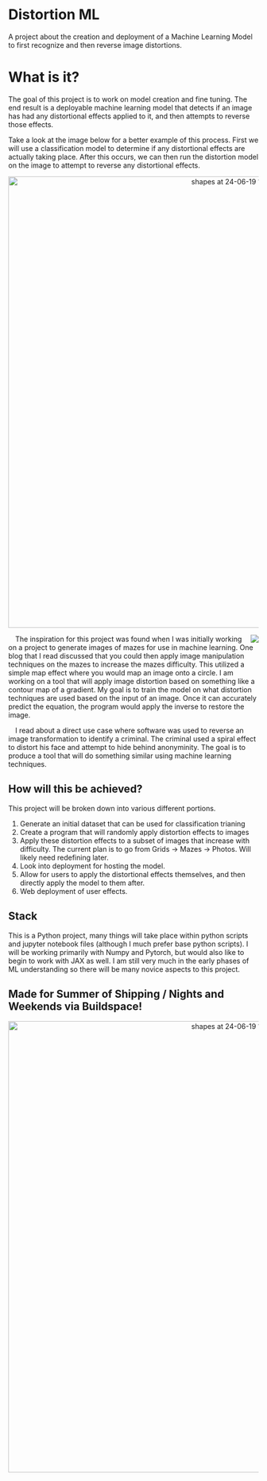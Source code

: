 # Distortion ML
A project about the creation and deployment of a Machine Learning Model to first recognize and then reverse image distortions.

# What is it?
The goal of this project is to work on model creation and fine tuning.  The end result is a deployable machine learning model that detects if an image has had any distortional effects applied to it, and then attempts to reverse those effects.  

Take a look at the image below for a better example of this process. First we will use a classification model to determine if any distortional effects are actually taking place.  After this occurs, we can then run the distortion model on the image to attempt to reverse any distortional effects.  
<p align="center">
<img width="909" alt="shapes at 24-06-19 15 03 19" src="https://github.com/nick-leland/DistortionML/assets/148659884/0fd16956-dae7-404f-8fa2-e030e0a4339f">
</p>

<img align="right" src="https://github.com/nick-leland/DistortionML/assets/148659884/7948caf6-c276-44f5-a56a-61654f9f873d">
&emsp;The inspiration for this project was found when I was initially working on a project to generate images of mazes for use in machine learning.  One blog that I read discussed that you could then apply image manipulation techniques on the mazes to increase the mazes difficulty.  This utilized a simple map effect where you would map an image onto a circle.  I am working on a tool that will apply image distortion based on something like a contour map of a gradient.  My goal is to train the model on what distortion techniques are used based on the input of an image.  Once it can accurately predict the equation, the program would apply the inverse to restore the image.  



&emsp;I read about a direct use case where software was used to reverse an image transformation to identify a criminal.  The criminal used a spiral effect to distort his face and attempt to hide behind anonyminity.  The goal is to produce a tool that will do something similar using machine learning techniques.  

## How will this be achieved? 
This project will be broken down into various different portions.
1. Generate an initial dataset that can be used for classification trianing
2. Create a program that will randomly apply distortion effects to images
3. Apply these distortion effects to a subset of images that increase with difficulty.  The current plan is to go from Grids -> Mazes -> Photos.  Will likely need redefining later.
4. Look into deployment for hosting the model.
5. Allow for users to apply the distortional effects themselves, and then directly apply the model to them after.
6. Web deployment of user effects.

## Stack
This is a Python project, many things will take place within python scripts and jupyter notebook files (although I much prefer base python scripts). 
I will be working primarily with Numpy and Pytorch, but would also like to begin to work with JAX as well.  I am still very much in the early phases of ML understanding so there will be many novice aspects to this project.

## Made for Summer of Shipping / Nights and Weekends via Buildspace!
<p align="center">
<img width="909" alt="shapes at 24-06-19 15 03 19" src="https://github.com/nick-leland/DistortionML/assets/148659884/a7dea974-37dc-41c2-af58-923cbe4012ef">
</p>
